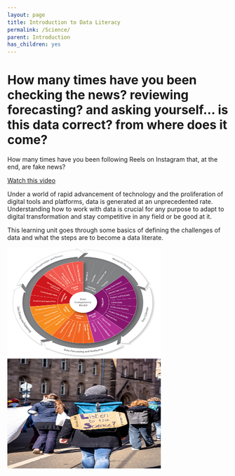 ```yaml
---
layout: page
title: Introduction to Data Literacy
permalink: /Science/
parent: Introduction
has_children: yes
---
```


# How many times have you been checking the news? reviewing forecasting? and asking yourself... is this data correct? from where does it come?

How many times have you been following Reels on Instagram that, at the end, are fake news?

[Watch this video](https://www.youtube.com/watch?v=8ovyQZ_Z8Xs)

Under a world of rapid advancement of technology and the proliferation of digital tools and platforms, data is generated at an unprecedented rate. Understanding how to work with data is crucial for any purpose to adapt to digital transformation and stay competitive in any field or be good at it.

This learning unit goes through some basics of defining the challenges of data and what the steps are to become a data literate.

<img src="./images/DaLi_wheel.png" width="350" height="250"> 

<img src="https://github.com/itt-koeln/datklim/blob/main/images/mika-baumeister-UHVndV0rsqw-unsplash.jpg" width="350" height="250">
